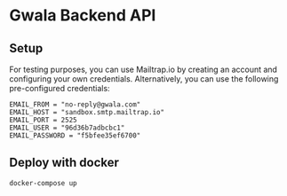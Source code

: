 # Gwala Backend API

## Setup

For testing purposes, you can use Mailtrap.io by creating an account and configuring your own credentials. Alternatively, you can use the following pre-configured credentials:


```env
EMAIL_FROM = "no-reply@gwala.com"
EMAIL_HOST = "sandbox.smtp.mailtrap.io"
EMAIL_PORT = 2525
EMAIL_USER = "96d36b7adbcbc1"
EMAIL_PASSWORD = "f5bfee35ef6700"
```

## Deploy with docker

```bash
docker-compose up
```
